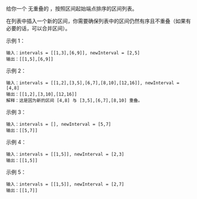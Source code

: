 给你一个 无重叠的 ，按照区间起始端点排序的区间列表。

在列表中插入一个新的区间，你需要确保列表中的区间仍然有序且不重叠（如果有必要的话，可以合并区间）。

示例 1：
```
输入：intervals = [[1,3],[6,9]], newInterval = [2,5]
输出：[[1,5],[6,9]]
```

示例 2：
```
输入：intervals = [[1,2],[3,5],[6,7],[8,10],[12,16]], newInterval = [4,8]
输出：[[1,2],[3,10],[12,16]]
解释：这是因为新的区间 [4,8] 与 [3,5],[6,7],[8,10] 重叠。
```

示例 3：
```
输入：intervals = [], newInterval = [5,7]
输出：[[5,7]]
```

示例 4：
```
输入：intervals = [[1,5]], newInterval = [2,3]
输出：[[1,5]]
```

示例 5：

```
输入：intervals = [[1,5]], newInterval = [2,7]
输出：[[1,7]]
```
